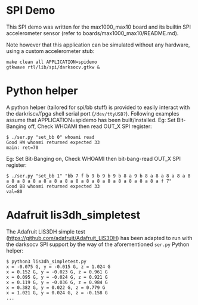 # SPI Demo
This SPI demo was written for the max1000_max10 board and its builtin SPI accelerometer sensor (refer to boards/max1000_max10/README.md).

Note however that this application can be simulated without any hardware, using a custom accelerometer stub:
```shell
make clean all APPLICATION=spidemo
gtkwave rtl/lib/spi/darksocv.gtkw &
```

# Python helper
A python helper (tailored for spi/bb stuff) is provided to easily interact with the darkriscv/fpga shell serial port (`/dev/ttyUSB?`).
Following examples assume that APPLICATION=spidemo has been built/installed.
Eg: Set Bit-Banging off, Check WHOAMI then read OUT_X SPI register:
```shell
$ ./ser.py "set_bb 0" whoami read
Good HW whoami returned expected 33
main: ret=70
```
Eg: Set Bit-Banging on, Check WHOAMI then bit-bang-read OUT_X SPI register:
```shell
$ ./ser.py "set_bb 1" "bb 7 f b 9 b 9 b 9 b 8 a 9 b 8 a 8 a 8 a 8 a 8 a 8 a 8 a 8 a 8 a 8 a 8 a 8 a 8 a 8 a 8 a 8 a 8 a 8 a 8 a f 7"
Good BB whoami returned expected 33
val=80
```

# Adafruit lis3dh_simpletest
The Adafruit LIS3DH simple test (https://github.com/adafruit/Adafruit_LIS3DH) has been adapted to run
with the darksocv SPI support by the way of the aforementioned `ser.py` Python helper:
```shell
$ python3 lis3dh_simpletest.py
x = -0.075 G, y = -0.015 G, z = 1.024 G
x = 0.152 G, y = -0.023 G, z = 0.961 G
x = 0.095 G, y = -0.024 G, z = 0.921 G
x = 0.119 G, y = -0.036 G, z = 0.984 G
x = 0.382 G, y = 0.022 G, z = 0.779 G
x = 1.021 G, y = 0.024 G, z = -0.158 G
...
```
